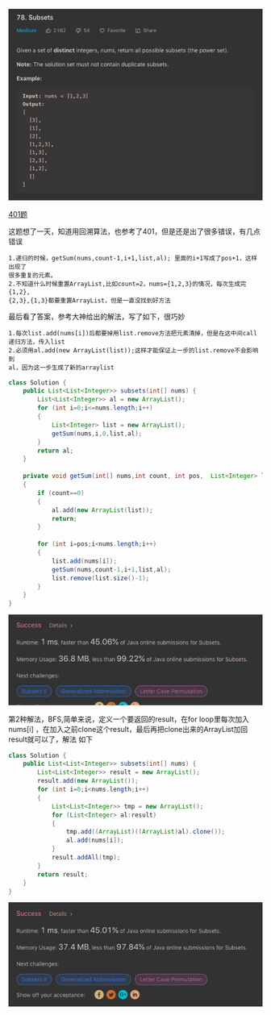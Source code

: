 ![GitHub Logo](/image/78.1.png)

<a href="https://github.com/braveskyyu/leetcode/blob/master/easy/%E7%BB%8F%E5%85%B8401.%20%E5%9B%9E%E6%BA%AF%E7%AE%97%E6%B3%95Binary%20Watch.md">401题</a>

这题想了一天，知道用回溯算法，也参考了401，但是还是出了很多错误，有几点错误

    1.递归的时候，getSum(nums,count-1,i+1,list,al); 里面的i+1写成了pos+1，这样出现了
    很多重复的元素。
    2.不知道什么时候重置ArrayList,比如count=2，nums={1,2,3}的情况，每次生成完{1,2},
    {2,3},{1,3}都要重置ArrayList，但是一直没找到好方法

最后看了答案，参考大神给出的解法，写了如下，很巧妙

    1.每次list.add(nums[i])后都要掉用list.remove方法把元素清掉，但是在这中间call
    递归方法，传入list
    2.必须用al.add(new ArrayList(list));这样才能保证上一步的list.remove不会影响到
    al，因为这一步生成了新的arraylist


```java
class Solution {
    public List<List<Integer>> subsets(int[] nums) {
        List<List<Integer>> al = new ArrayList();        
        for (int i=0;i<=nums.length;i++)
        {
            List<Integer> list = new ArrayList();
            getSum(nums,i,0,list,al);
        }
        return al;        
    }
    
    private void getSum(int[] nums,int count, int pos,  List<Integer> list,List<List<Integer>> al)
    {        
        if (count==0)
        {
            al.add(new ArrayList(list));            
            return;
        }        
        
        for (int i=pos;i<nums.length;i++)
        {                           
            list.add(nums[i]);
            getSum(nums,count-1,i+1,list,al);
            list.remove(list.size()-1);
        }
    }
}
```

![GitHub Logo](/image/78.2.png)

第2种解法，BFS,简单来说，定义一个要返回的result，在for loop里每次加入nums[i]
，在加入之前clone这个result，最后再把clone出来的ArrayList加回result就可以了，解法
如下

```java
class Solution {
    public List<List<Integer>> subsets(int[] nums) {
        List<List<Integer>> result = new ArrayList();
        result.add(new ArrayList());
        for (int i=0;i<nums.length;i++)
        {
            List<List<Integer>> tmp = new ArrayList();
            for (List<Integer> al:result)
            {
                tmp.add((ArrayList)((ArrayList)al).clone());
                al.add(nums[i]);                
            }
            result.addAll(tmp);
        }
        return result;
    }
}
```

![GitHub Logo](/image/78.3.png)
